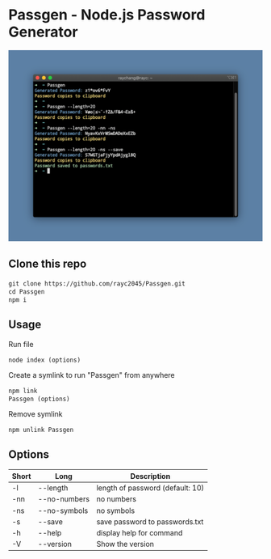 # Passgen - Node.js Password Generator

![Photo](https://raw.githubusercontent.com/rayc2045/Passgen/main/demo.png)

## Clone this repo
    git clone https://github.com/rayc2045/Passgen.git
    cd Passgen
    npm i

## Usage
Run file

    node index (options)

Create a symlink to run "Passgen" from anywhere

    npm link
    Passgen (options)

Remove symlink

    npm unlink Passgen

## Options
| Short | Long              | Description                      |
| ----- | ----------------- | -------------------------------- |
| -l    | --length <number> | length of password (default: 10) |
| -nn   | --no-numbers      | no numbers                       |
| -ns   | --no-symbols      | no symbols                       |
| -s    | --save            | save password to passwords.txt   |
| -h    | --help            | display help for command         |
| -V    | --version         | Show the version                 |
